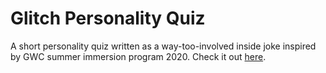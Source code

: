 # Glitch Personality Quiz

A short personality quiz written as a way-too-involved inside joke inspired by GWC summer immersion program 2020. Check it out [here](https://who-are-you-quiz.glitch.me/).
